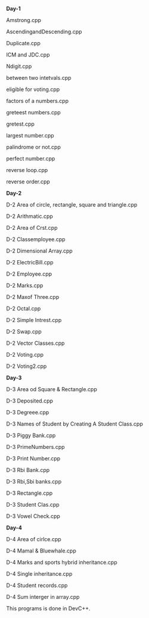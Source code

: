 **Day-1**

Amstrong.cpp

AscendingandDescending.cpp

Duplicate.cpp

ICM and JDC.cpp

Ndigit.cpp

between two intetvals.cpp

eligible for voting.cpp

factors of a numbers.cpp

greteest numbers.cpp

gretest.cpp

largest number.cpp

palindrome or not.cpp

perfect number.cpp

reverse loop.cpp

reverse order.cpp

**Day-2**

D-2 Area of circle, rectangle, square and triangle.cpp

D-2 Arithmatic.cpp

D-2 Area of Crst.cpp

D-2 Classemployee.cpp

D-2 Dimensional Array.cpp

D-2 ElectricBill.cpp

D-2 Employee.cpp

D-2 Marks.cpp

D-2 Maxof Three.cpp

D-2 Octal.cpp

D-2 Simple Intrest.cpp

D-2 Swap.cpp

D-2 Vector Classes.cpp

D-2 Voting.cpp

D-2 Voting2.cpp

**Day-3**

D-3 Area od Square & Rectangle.cpp

D-3 Deposited.cpp

D-3 Degreee.cpp

D-3 Names of Student by Creating A Student Class.cpp

D-3 Piggy Bank.cpp

D-3 PrimeNumbers.cpp

D-3 Print Number.cpp

D-3 Rbi Bank.cpp

D-3 Rbi,Sbi banks.cpp

D-3 Rectangle.cpp

D-3 Student Clas.cpp

D-3 Vowel Check.cpp

**Day-4**

D-4 Area of cirlce.cpp

D-4 Mamal & Bluewhale.cpp

D-4 Marks and sports hybrid inheritance.cpp

D-4 Single inheritance.cpp

D-4 Student records.cpp

D-4 Sum interger in array.cpp


This programs is done in DevC++.
